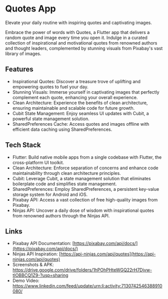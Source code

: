 # Quotes App

Elevate your daily routine with inspiring quotes and captivating images.

Embrace the power of words with Quotes, a Flutter app that delivers a random quote and image every time you open it. Indulge in a curated collection of inspirational and motivational quotes from renowned authors and thought leaders, complemented by stunning visuals from Pixabay's vast library of images.

## Features

- Inspirational Quotes: Discover a treasure trove of uplifting and empowering quotes to fuel your day.
- Stunning Visuals: Immerse yourself in captivating images that perfectly complement each quote, enhancing your overall experience.
- Clean Architecture: Experience the benefits of clean architecture, ensuring maintainable and scalable code for future growth.
- Cubit State Management: Enjoy seamless UI updates with Cubit, a powerful state management solution.
- SharedPreferences Cache: Access quotes and images offline with efficient data caching using SharedPreferences.

## Tech Stack

- Flutter: Build native mobile apps from a single codebase with Flutter, the cross-platform UI toolkit.
- Clean Architecture: Enforce separation of concerns and enhance code maintainability through clean architecture principles.
- Cubit: Leverage Cubit, a state management solution that eliminates boilerplate code and simplifies state management.
- SharedPreferences: Employ SharedPreferences, a persistent key-value storage system for Android and iOS.
- Pixabay API: Access a vast collection of free high-quality images from Pixabay.
- Ninjas API: Uncover a daily dose of wisdom with inspirational quotes from renowned authors through the Ninjas API.

## Links

- Pixabay API Documentation: [https://pixabay.com/api/docs/](https://pixabay.com/api/docs/)
- Ninjas API Inspiration: [https://api-ninjas.com/api/quotes](https://api-ninjas.com/api/quotes)
- Screenshots & APK: https://drive.google.com/drive/folders/1hPOhPHteWGQ22rH7Djvw-tIOBBCQ1Z9-?usp=sharing
- Demo Video: https://www.linkedin.com/feed/update/urn:li:activity:7130742546388910080/
